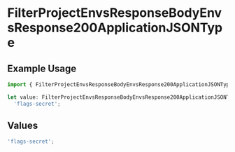 # FilterProjectEnvsResponseBodyEnvsResponse200ApplicationJSONType

## Example Usage

```typescript
import { FilterProjectEnvsResponseBodyEnvsResponse200ApplicationJSONType } from '@vercel/client/models/operations';

let value: FilterProjectEnvsResponseBodyEnvsResponse200ApplicationJSONType =
  'flags-secret';
```

## Values

```typescript
'flags-secret';
```
